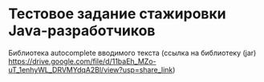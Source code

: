 # Тестовое задание стажировки Java-разработчиков
Библиотека autocomplete вводимого текста (ссылка на библиотеку (jar) https://drive.google.com/file/d/11baEh_MZo-uT_1enhyWL_DRVMYdqA2Bl/view?usp=share_link)
